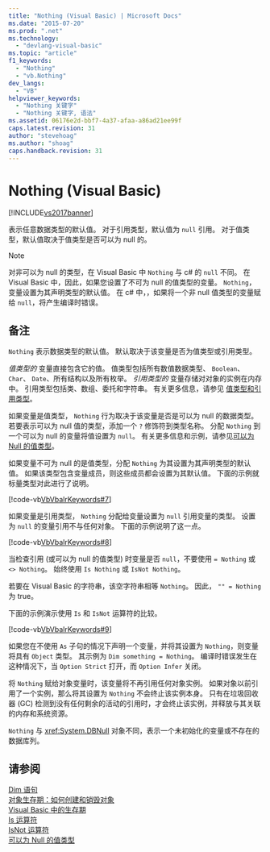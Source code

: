```yaml
---
title: "Nothing (Visual Basic) | Microsoft Docs"
ms.date: "2015-07-20"
ms.prod: ".net"
ms.technology: 
  - "devlang-visual-basic"
ms.topic: "article"
f1_keywords: 
  - "Nothing"
  - "vb.Nothing"
dev_langs: 
  - "VB"
helpviewer_keywords: 
  - "Nothing 关键字"
  - "Nothing 关键字, 语法"
ms.assetid: 06176e2d-bbf7-4a37-afaa-a86ad21ee99f
caps.latest.revision: 31
author: "stevehoag"
ms.author: "shoag"
caps.handback.revision: 31
---
```

# Nothing (Visual Basic)
[!INCLUDE[vs2017banner](../../visual-basic/includes/vs2017banner.md)]

表示任意数据类型的默认值。  对于引用类型，默认值为 `null` 引用。  对于值类型，默认值取决于值类型是否可以为 null 的。  
  
> [!NOTE]
>  对非可以为 null 的类型，在 Visual Basic 中 `Nothing` 与 c\# 的 `null` 不同。  在 Visual Basic 中，因此，如果您设置了不可为 null 的值类型的变量。 `Nothing`，变量设置为其声明类型的默认值。  在 c\# 中，，如果将一个非 null 值类型的变量赋给 `null`，将产生编译时错误。  
  
## 备注  
 `Nothing` 表示数据类型的默认值。  默认取决于该变量是否为值类型或引用类型。  
  
 *值类型的* 变量直接包含它的值。  值类型包括所有数值数据类型、 `Boolean`、 `Char`、 `Date`、所有结构以及所有枚举。  *引用类型的* 变量存储对对象的实例在内存中。  引用类型包括类、数组、委托和字符串。  有关更多信息，请参见 [值类型和引用类型](../../visual-basic/programming-guide/language-features/data-types/value-types-and-reference-types.md)。  
  
 如果变量是值类型， `Nothing` 行为取决于该变量是否是可以为 null 的数据类型。  若要表示可以为 null 值的类型，添加一个 `?` 修饰符到类型名称。  分配 `Nothing` 到一个可以为 null 的变量将值设置为 `null`。  有关更多信息和示例，请参见[可以为 Null 的值类型](../../visual-basic/programming-guide/language-features/data-types/nullable-value-types.md)。  
  
 如果变量不可为 null 的是值类型，分配 `Nothing` 为其设置为其声明类型的默认值。  如果该类型包含变量成员，则这些成员都会设置为其默认值。  下面的示例就标量类型对此进行了说明。  
  
 [!code-vb[VbVbalrKeywords#7](../../visual-basic/language-reference/codesnippet/visualbasic/nothing_1.vb)]  
  
 如果变量是引用类型， `Nothing` 分配给变量设置为 `null` 引用变量的类型。  设置为 `null` 的变量引用不与任何对象。  下面的示例说明了这一点。  
  
 [!code-vb[VbVbalrKeywords#8](../../visual-basic/language-reference/codesnippet/visualbasic/nothing_2.vb)]  
  
 当检查引用 \(或可以为 null 的值类型\) 时变量是否 `null`，不要使用 `= Nothing` 或 `<> Nothing`。  始终使用 `Is Nothing` 或 `IsNot Nothing`。  
  
 若要在 Visual Basic 的字符串，该空字符串相等 `Nothing`。  因此， `"" = Nothing` 为 true。  
  
 下面的示例演示使用 `Is` 和 `IsNot` 运算符的比较。  
  
 [!code-vb[VbVbalrKeywords#9](../../visual-basic/language-reference/codesnippet/visualbasic/nothing_3.vb)]  
  
 如果您在不使用 `As` 子句的情况下声明一个变量，并将其设置为 `Nothing`，则变量将具有 `Object` 类型。  其示例为 `Dim something = Nothing`。  编译时错误发生在这种情况下，当 `Option Strict` 打开，而 `Option Infer` 关闭。  
  
 将 `Nothing` 赋给对象变量时，该变量将不再引用任何对象实例。  如果对象以前引用了一个实例，那么将其设置为 `Nothing` 不会终止该实例本身。  只有在垃圾回收器 \(GC\) 检测到没有任何剩余的活动的引用时，才会终止该实例，并释放与其关联的内存和系统资源。  
  
 `Nothing` 与 <xref:System.DBNull> 对象不同，表示一个未初始化的变量或不存在的数据库列。  
  
## 请参阅  
 [Dim 语句](../../visual-basic/language-reference/statements/dim-statement.md)   
 [对象生存期：如何创建和销毁对象](../../visual-basic/programming-guide/language-features/objects-and-classes/object-lifetime-how-objects-are-created-and-destroyed.md)   
 [Visual Basic 中的生存期](../../visual-basic/programming-guide/language-features/declared-elements/lifetime.md)   
 [Is 运算符](../../visual-basic/language-reference/operators/is-operator.md)   
 [IsNot 运算符](../../visual-basic/language-reference/operators/isnot-operator.md)   
 [可以为 Null 的值类型](../../visual-basic/programming-guide/language-features/data-types/nullable-value-types.md)